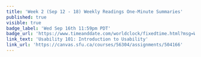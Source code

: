 ```yaml
---
title: 'Week 2 (Sep 12 - 18) Weekly Readings One-Minute Summaries'
published: true
visible: true
badge_label: 'Wed Sep 16th 11:59pm PDT'
badge_url: 'https://www.timeanddate.com/worldclock/fixedtime.html?msg=Week+2+%28Sep+12+-+18%29+Weekly+Readings+One-Minute+Summaries+Due+Date&iso=20200916T2359&p1=256'
link_text: 'Usability 101: Introduction to Usability'
link_url: 'https://canvas.sfu.ca/courses/56304/assignments/504166'
---
```

